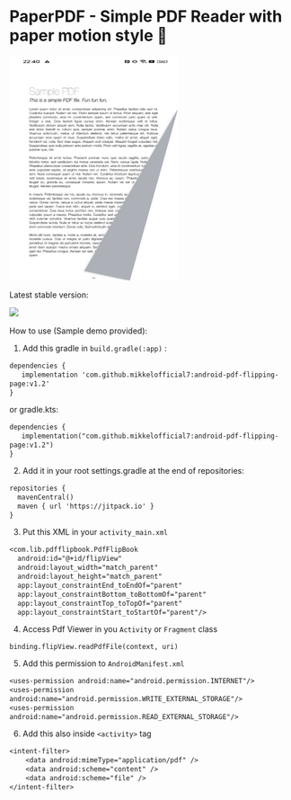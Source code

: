 # PaperPDF - Simple PDF Reader with paper motion style 📁

<img src="https://github.com/mikkelofficial7/android-pdf-flipping-page/blob/main/sample1.jpg" alt="Flipbook Engine" width="300" height="400">

Latest stable version: 

[![](https://jitpack.io/v/mikkelofficial7/android-pdf-flipping-page.svg)](https://jitpack.io/#mikkelofficial7/android-pdf-flipping-page)

How to use (Sample demo provided):

1. Add this gradle in ```build.gradle(:app)``` :
```
dependencies {
   implementation 'com.github.mikkelofficial7:android-pdf-flipping-page:v1.2'
}
 ```
or gradle.kts:
```
dependencies {
   implementation("com.github.mikkelofficial7:android-pdf-flipping-page:v1.2")
}
 ```

2. Add it in your root settings.gradle at the end of repositories:
```
repositories {
  mavenCentral()
  maven { url 'https://jitpack.io' }
}
```

3. Put this XML in your ```activity_main.xml```
```
<com.lib.pdfflipbook.PdfFlipBook
  android:id="@+id/flipView"
  android:layout_width="match_parent"
  android:layout_height="match_parent"
  app:layout_constraintEnd_toEndOf="parent"
  app:layout_constraintBottom_toBottomOf="parent"
  app:layout_constraintTop_toTopOf="parent"
  app:layout_constraintStart_toStartOf="parent"/>
```

4. Access Pdf Viewer in you ```Activity``` or ```Fragment``` class
```
binding.flipView.readPdfFile(context, uri)
```

5. Add this permission to ```AndroidManifest.xml```

```
<uses-permission android:name="android.permission.INTERNET"/>
<uses-permission android:name="android.permission.WRITE_EXTERNAL_STORAGE"/>
<uses-permission android:name="android.permission.READ_EXTERNAL_STORAGE"/>
```

6. Add this also inside ```<activity>``` tag

```
<intent-filter>
    <data android:mimeType="application/pdf" />
    <data android:scheme="content" />
    <data android:scheme="file" />
</intent-filter>
```
